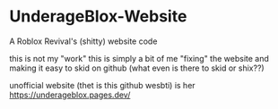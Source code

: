 # UnderageBlox-Website
A Roblox Revival's (shitty) website code


this is not my "work" this is simply a bit of me "fixing" the website and making it easy to skid on github
(what even is there to skid or shix??)

unofficial website (thet is this github wesbti) is her
https://underageblox.pages.dev/
